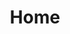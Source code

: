 ---
layout: home
title: Home
title-h1: Timur Abadi Fiber
keterangan: keterangan Timur Abadi Fiber
---